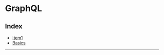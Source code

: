 # GraphQL

## Index

-    [Item1](https://github.com/ArianRai/Documentation/edit/main/GraphQL.md)
-    [Basics](#basics)
---
